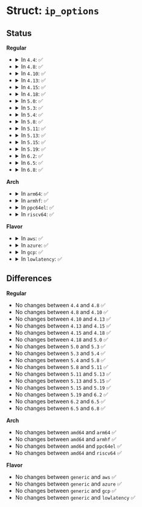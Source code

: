 # Struct: <code>ip_options</code>

## Status
<b>Regular</b>
<ul>
<li>
<details>
<summary>In <code>4.4</code>: ✅</summary>

```c
struct ip_options {
    __be32 faddr;
    __be32 nexthop;
    unsigned char optlen;
    unsigned char srr;
    unsigned char rr;
    unsigned char ts;
    unsigned char is_strictroute;
    unsigned char srr_is_hit;
    unsigned char is_changed;
    unsigned char rr_needaddr;
    unsigned char ts_needtime;
    unsigned char ts_needaddr;
    unsigned char router_alert;
    unsigned char cipso;
    unsigned char __pad2;
    unsigned char __data[0];
};
```
</details>
</li>
<li>
<details>
<summary>In <code>4.8</code>: ✅</summary>

```c
struct ip_options {
    __be32 faddr;
    __be32 nexthop;
    unsigned char optlen;
    unsigned char srr;
    unsigned char rr;
    unsigned char ts;
    unsigned char is_strictroute;
    unsigned char srr_is_hit;
    unsigned char is_changed;
    unsigned char rr_needaddr;
    unsigned char ts_needtime;
    unsigned char ts_needaddr;
    unsigned char router_alert;
    unsigned char cipso;
    unsigned char __pad2;
    unsigned char __data[0];
};
```
</details>
</li>
<li>
<details>
<summary>In <code>4.10</code>: ✅</summary>

```c
struct ip_options {
    __be32 faddr;
    __be32 nexthop;
    unsigned char optlen;
    unsigned char srr;
    unsigned char rr;
    unsigned char ts;
    unsigned char is_strictroute;
    unsigned char srr_is_hit;
    unsigned char is_changed;
    unsigned char rr_needaddr;
    unsigned char ts_needtime;
    unsigned char ts_needaddr;
    unsigned char router_alert;
    unsigned char cipso;
    unsigned char __pad2;
    unsigned char __data[0];
};
```
</details>
</li>
<li>
<details>
<summary>In <code>4.13</code>: ✅</summary>

```c
struct ip_options {
    __be32 faddr;
    __be32 nexthop;
    unsigned char optlen;
    unsigned char srr;
    unsigned char rr;
    unsigned char ts;
    unsigned char is_strictroute;
    unsigned char srr_is_hit;
    unsigned char is_changed;
    unsigned char rr_needaddr;
    unsigned char ts_needtime;
    unsigned char ts_needaddr;
    unsigned char router_alert;
    unsigned char cipso;
    unsigned char __pad2;
    unsigned char __data[0];
};
```
</details>
</li>
<li>
<details>
<summary>In <code>4.15</code>: ✅</summary>

```c
struct ip_options {
    __be32 faddr;
    __be32 nexthop;
    unsigned char optlen;
    unsigned char srr;
    unsigned char rr;
    unsigned char ts;
    unsigned char is_strictroute;
    unsigned char srr_is_hit;
    unsigned char is_changed;
    unsigned char rr_needaddr;
    unsigned char ts_needtime;
    unsigned char ts_needaddr;
    unsigned char router_alert;
    unsigned char cipso;
    unsigned char __pad2;
    unsigned char __data[0];
};
```
</details>
</li>
<li>
<details>
<summary>In <code>4.18</code>: ✅</summary>

```c
struct ip_options {
    __be32 faddr;
    __be32 nexthop;
    unsigned char optlen;
    unsigned char srr;
    unsigned char rr;
    unsigned char ts;
    unsigned char is_strictroute;
    unsigned char srr_is_hit;
    unsigned char is_changed;
    unsigned char rr_needaddr;
    unsigned char ts_needtime;
    unsigned char ts_needaddr;
    unsigned char router_alert;
    unsigned char cipso;
    unsigned char __pad2;
    unsigned char __data[0];
};
```
</details>
</li>
<li>
<details>
<summary>In <code>5.0</code>: ✅</summary>

```c
struct ip_options {
    __be32 faddr;
    __be32 nexthop;
    unsigned char optlen;
    unsigned char srr;
    unsigned char rr;
    unsigned char ts;
    unsigned char is_strictroute;
    unsigned char srr_is_hit;
    unsigned char is_changed;
    unsigned char rr_needaddr;
    unsigned char ts_needtime;
    unsigned char ts_needaddr;
    unsigned char router_alert;
    unsigned char cipso;
    unsigned char __pad2;
    unsigned char __data[0];
};
```
</details>
</li>
<li>
<details>
<summary>In <code>5.3</code>: ✅</summary>

```c
struct ip_options {
    __be32 faddr;
    __be32 nexthop;
    unsigned char optlen;
    unsigned char srr;
    unsigned char rr;
    unsigned char ts;
    unsigned char is_strictroute;
    unsigned char srr_is_hit;
    unsigned char is_changed;
    unsigned char rr_needaddr;
    unsigned char ts_needtime;
    unsigned char ts_needaddr;
    unsigned char router_alert;
    unsigned char cipso;
    unsigned char __pad2;
    unsigned char __data[0];
};
```
</details>
</li>
<li>
<details>
<summary>In <code>5.4</code>: ✅</summary>

```c
struct ip_options {
    __be32 faddr;
    __be32 nexthop;
    unsigned char optlen;
    unsigned char srr;
    unsigned char rr;
    unsigned char ts;
    unsigned char is_strictroute;
    unsigned char srr_is_hit;
    unsigned char is_changed;
    unsigned char rr_needaddr;
    unsigned char ts_needtime;
    unsigned char ts_needaddr;
    unsigned char router_alert;
    unsigned char cipso;
    unsigned char __pad2;
    unsigned char __data[0];
};
```
</details>
</li>
<li>
<details>
<summary>In <code>5.8</code>: ✅</summary>

```c
struct ip_options {
    __be32 faddr;
    __be32 nexthop;
    unsigned char optlen;
    unsigned char srr;
    unsigned char rr;
    unsigned char ts;
    unsigned char is_strictroute;
    unsigned char srr_is_hit;
    unsigned char is_changed;
    unsigned char rr_needaddr;
    unsigned char ts_needtime;
    unsigned char ts_needaddr;
    unsigned char router_alert;
    unsigned char cipso;
    unsigned char __pad2;
    unsigned char __data[0];
};
```
</details>
</li>
<li>
<details>
<summary>In <code>5.11</code>: ✅</summary>

```c
struct ip_options {
    __be32 faddr;
    __be32 nexthop;
    unsigned char optlen;
    unsigned char srr;
    unsigned char rr;
    unsigned char ts;
    unsigned char is_strictroute;
    unsigned char srr_is_hit;
    unsigned char is_changed;
    unsigned char rr_needaddr;
    unsigned char ts_needtime;
    unsigned char ts_needaddr;
    unsigned char router_alert;
    unsigned char cipso;
    unsigned char __pad2;
    unsigned char __data[0];
};
```
</details>
</li>
<li>
<details>
<summary>In <code>5.13</code>: ✅</summary>

```c
struct ip_options {
    __be32 faddr;
    __be32 nexthop;
    unsigned char optlen;
    unsigned char srr;
    unsigned char rr;
    unsigned char ts;
    unsigned char is_strictroute;
    unsigned char srr_is_hit;
    unsigned char is_changed;
    unsigned char rr_needaddr;
    unsigned char ts_needtime;
    unsigned char ts_needaddr;
    unsigned char router_alert;
    unsigned char cipso;
    unsigned char __pad2;
    unsigned char __data[0];
};
```
</details>
</li>
<li>
<details>
<summary>In <code>5.15</code>: ✅</summary>

```c
struct ip_options {
    __be32 faddr;
    __be32 nexthop;
    unsigned char optlen;
    unsigned char srr;
    unsigned char rr;
    unsigned char ts;
    unsigned char is_strictroute;
    unsigned char srr_is_hit;
    unsigned char is_changed;
    unsigned char rr_needaddr;
    unsigned char ts_needtime;
    unsigned char ts_needaddr;
    unsigned char router_alert;
    unsigned char cipso;
    unsigned char __pad2;
    unsigned char __data[0];
};
```
</details>
</li>
<li>
<details>
<summary>In <code>5.19</code>: ✅</summary>

```c
struct ip_options {
    __be32 faddr;
    __be32 nexthop;
    unsigned char optlen;
    unsigned char srr;
    unsigned char rr;
    unsigned char ts;
    unsigned char is_strictroute;
    unsigned char srr_is_hit;
    unsigned char is_changed;
    unsigned char rr_needaddr;
    unsigned char ts_needtime;
    unsigned char ts_needaddr;
    unsigned char router_alert;
    unsigned char cipso;
    unsigned char __pad2;
    unsigned char __data[0];
};
```
</details>
</li>
<li>
<details>
<summary>In <code>6.2</code>: ✅</summary>

```c
struct ip_options {
    __be32 faddr;
    __be32 nexthop;
    unsigned char optlen;
    unsigned char srr;
    unsigned char rr;
    unsigned char ts;
    unsigned char is_strictroute;
    unsigned char srr_is_hit;
    unsigned char is_changed;
    unsigned char rr_needaddr;
    unsigned char ts_needtime;
    unsigned char ts_needaddr;
    unsigned char router_alert;
    unsigned char cipso;
    unsigned char __pad2;
    unsigned char __data[0];
};
```
</details>
</li>
<li>
<details>
<summary>In <code>6.5</code>: ✅</summary>

```c
struct ip_options {
    __be32 faddr;
    __be32 nexthop;
    unsigned char optlen;
    unsigned char srr;
    unsigned char rr;
    unsigned char ts;
    unsigned char is_strictroute;
    unsigned char srr_is_hit;
    unsigned char is_changed;
    unsigned char rr_needaddr;
    unsigned char ts_needtime;
    unsigned char ts_needaddr;
    unsigned char router_alert;
    unsigned char cipso;
    unsigned char __pad2;
    unsigned char __data[0];
};
```
</details>
</li>
<li>
<details>
<summary>In <code>6.8</code>: ✅</summary>

```c
struct ip_options {
    __be32 faddr;
    __be32 nexthop;
    unsigned char optlen;
    unsigned char srr;
    unsigned char rr;
    unsigned char ts;
    unsigned char is_strictroute;
    unsigned char srr_is_hit;
    unsigned char is_changed;
    unsigned char rr_needaddr;
    unsigned char ts_needtime;
    unsigned char ts_needaddr;
    unsigned char router_alert;
    unsigned char cipso;
    unsigned char __pad2;
    unsigned char __data[0];
};
```
</details>
</li>
</ul>
<b>Arch</b>
<ul>
<li>
<details>
<summary>In <code>arm64</code>: ✅</summary>

```c
struct ip_options {
    __be32 faddr;
    __be32 nexthop;
    unsigned char optlen;
    unsigned char srr;
    unsigned char rr;
    unsigned char ts;
    unsigned char is_strictroute;
    unsigned char srr_is_hit;
    unsigned char is_changed;
    unsigned char rr_needaddr;
    unsigned char ts_needtime;
    unsigned char ts_needaddr;
    unsigned char router_alert;
    unsigned char cipso;
    unsigned char __pad2;
    unsigned char __data[0];
};
```
</details>
</li>
<li>
<details>
<summary>In <code>armhf</code>: ✅</summary>

```c
struct ip_options {
    __be32 faddr;
    __be32 nexthop;
    unsigned char optlen;
    unsigned char srr;
    unsigned char rr;
    unsigned char ts;
    unsigned char is_strictroute;
    unsigned char srr_is_hit;
    unsigned char is_changed;
    unsigned char rr_needaddr;
    unsigned char ts_needtime;
    unsigned char ts_needaddr;
    unsigned char router_alert;
    unsigned char cipso;
    unsigned char __pad2;
    unsigned char __data[0];
};
```
</details>
</li>
<li>
<details>
<summary>In <code>ppc64el</code>: ✅</summary>

```c
struct ip_options {
    __be32 faddr;
    __be32 nexthop;
    unsigned char optlen;
    unsigned char srr;
    unsigned char rr;
    unsigned char ts;
    unsigned char is_strictroute;
    unsigned char srr_is_hit;
    unsigned char is_changed;
    unsigned char rr_needaddr;
    unsigned char ts_needtime;
    unsigned char ts_needaddr;
    unsigned char router_alert;
    unsigned char cipso;
    unsigned char __pad2;
    unsigned char __data[0];
};
```
</details>
</li>
<li>
<details>
<summary>In <code>riscv64</code>: ✅</summary>

```c
struct ip_options {
    __be32 faddr;
    __be32 nexthop;
    unsigned char optlen;
    unsigned char srr;
    unsigned char rr;
    unsigned char ts;
    unsigned char is_strictroute;
    unsigned char srr_is_hit;
    unsigned char is_changed;
    unsigned char rr_needaddr;
    unsigned char ts_needtime;
    unsigned char ts_needaddr;
    unsigned char router_alert;
    unsigned char cipso;
    unsigned char __pad2;
    unsigned char __data[0];
};
```
</details>
</li>
</ul>
<b>Flavor</b>
<ul>
<li>
<details>
<summary>In <code>aws</code>: ✅</summary>

```c
struct ip_options {
    __be32 faddr;
    __be32 nexthop;
    unsigned char optlen;
    unsigned char srr;
    unsigned char rr;
    unsigned char ts;
    unsigned char is_strictroute;
    unsigned char srr_is_hit;
    unsigned char is_changed;
    unsigned char rr_needaddr;
    unsigned char ts_needtime;
    unsigned char ts_needaddr;
    unsigned char router_alert;
    unsigned char cipso;
    unsigned char __pad2;
    unsigned char __data[0];
};
```
</details>
</li>
<li>
<details>
<summary>In <code>azure</code>: ✅</summary>

```c
struct ip_options {
    __be32 faddr;
    __be32 nexthop;
    unsigned char optlen;
    unsigned char srr;
    unsigned char rr;
    unsigned char ts;
    unsigned char is_strictroute;
    unsigned char srr_is_hit;
    unsigned char is_changed;
    unsigned char rr_needaddr;
    unsigned char ts_needtime;
    unsigned char ts_needaddr;
    unsigned char router_alert;
    unsigned char cipso;
    unsigned char __pad2;
    unsigned char __data[0];
};
```
</details>
</li>
<li>
<details>
<summary>In <code>gcp</code>: ✅</summary>

```c
struct ip_options {
    __be32 faddr;
    __be32 nexthop;
    unsigned char optlen;
    unsigned char srr;
    unsigned char rr;
    unsigned char ts;
    unsigned char is_strictroute;
    unsigned char srr_is_hit;
    unsigned char is_changed;
    unsigned char rr_needaddr;
    unsigned char ts_needtime;
    unsigned char ts_needaddr;
    unsigned char router_alert;
    unsigned char cipso;
    unsigned char __pad2;
    unsigned char __data[0];
};
```
</details>
</li>
<li>
<details>
<summary>In <code>lowlatency</code>: ✅</summary>

```c
struct ip_options {
    __be32 faddr;
    __be32 nexthop;
    unsigned char optlen;
    unsigned char srr;
    unsigned char rr;
    unsigned char ts;
    unsigned char is_strictroute;
    unsigned char srr_is_hit;
    unsigned char is_changed;
    unsigned char rr_needaddr;
    unsigned char ts_needtime;
    unsigned char ts_needaddr;
    unsigned char router_alert;
    unsigned char cipso;
    unsigned char __pad2;
    unsigned char __data[0];
};
```
</details>
</li>
</ul>

## Differences
<b>Regular</b>
<ul>
<li>
No changes between <code>4.4</code> and <code>4.8</code> ✅
</li>
<li>
No changes between <code>4.8</code> and <code>4.10</code> ✅
</li>
<li>
No changes between <code>4.10</code> and <code>4.13</code> ✅
</li>
<li>
No changes between <code>4.13</code> and <code>4.15</code> ✅
</li>
<li>
No changes between <code>4.15</code> and <code>4.18</code> ✅
</li>
<li>
No changes between <code>4.18</code> and <code>5.0</code> ✅
</li>
<li>
No changes between <code>5.0</code> and <code>5.3</code> ✅
</li>
<li>
No changes between <code>5.3</code> and <code>5.4</code> ✅
</li>
<li>
No changes between <code>5.4</code> and <code>5.8</code> ✅
</li>
<li>
No changes between <code>5.8</code> and <code>5.11</code> ✅
</li>
<li>
No changes between <code>5.11</code> and <code>5.13</code> ✅
</li>
<li>
No changes between <code>5.13</code> and <code>5.15</code> ✅
</li>
<li>
No changes between <code>5.15</code> and <code>5.19</code> ✅
</li>
<li>
No changes between <code>5.19</code> and <code>6.2</code> ✅
</li>
<li>
No changes between <code>6.2</code> and <code>6.5</code> ✅
</li>
<li>
No changes between <code>6.5</code> and <code>6.8</code> ✅
</li>
</ul>
<b>Arch</b>
<ul>
<li>
No changes between <code>amd64</code> and <code>arm64</code> ✅
</li>
<li>
No changes between <code>amd64</code> and <code>armhf</code> ✅
</li>
<li>
No changes between <code>amd64</code> and <code>ppc64el</code> ✅
</li>
<li>
No changes between <code>amd64</code> and <code>riscv64</code> ✅
</li>
</ul>
<b>Flavor</b>
<ul>
<li>
No changes between <code>generic</code> and <code>aws</code> ✅
</li>
<li>
No changes between <code>generic</code> and <code>azure</code> ✅
</li>
<li>
No changes between <code>generic</code> and <code>gcp</code> ✅
</li>
<li>
No changes between <code>generic</code> and <code>lowlatency</code> ✅
</li>
</ul>
